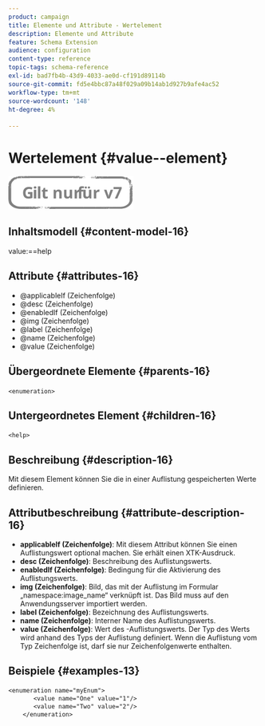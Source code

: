 ```yaml
---
product: campaign
title: Elemente und Attribute - Wertelement
description: Elemente und Attribute
feature: Schema Extension
audience: configuration
content-type: reference
topic-tags: schema-reference
exl-id: bad7fb4b-43d9-4033-ae0d-cf191d89114b
source-git-commit: fd5e4bbc87a48f029a09b14ab1d927b9afe4ac52
workflow-type: tm+mt
source-wordcount: '148'
ht-degree: 4%

---
```


# Wertelement {#value--element}

![](../../../assets/v7-only.svg)

## Inhaltsmodell {#content-model-16}

value:==help

## Attribute {#attributes-16}

* @applicableIf (Zeichenfolge)
* @desc (Zeichenfolge)
* @enabledIf (Zeichenfolge)
* @img (Zeichenfolge)
* @label (Zeichenfolge)
* @name (Zeichenfolge)
* @value (Zeichenfolge)

## Übergeordnete Elemente {#parents-16}

`<enumeration>`

## Untergeordnetes Element {#children-16}

`<help>`

## Beschreibung {#description-16}

Mit diesem Element können Sie die in einer Auflistung gespeicherten Werte definieren.

## Attributbeschreibung {#attribute-description-16}

* **applicableIf (Zeichenfolge)**: Mit diesem Attribut können Sie einen Auflistungswert optional machen. Sie erhält einen XTK-Ausdruck.
* **desc (Zeichenfolge)**: Beschreibung des Auflistungswerts.
* **enabledIf (Zeichenfolge)**: Bedingung für die Aktivierung des Auflistungswerts.
* **img (Zeichenfolge)**: Bild, das mit der Auflistung im Formular „namespace:image_name“ verknüpft ist. Das Bild muss auf den Anwendungsserver importiert werden.
* **label (Zeichenfolge)**: Bezeichnung des Auflistungswerts.
* **name (Zeichenfolge)**: Interner Name des Auflistungswerts.
* **value (Zeichenfolge)**: Wert des -Auflistungswerts. Der Typ des Werts wird anhand des Typs der Auflistung definiert. Wenn die Auflistung vom Typ Zeichenfolge ist, darf sie nur Zeichenfolgenwerte enthalten.

## Beispiele {#examples-13}

```
<enumeration name="myEnum">
       <value name="One" value="1"/>
       <value name="Two" value="2"/>
    </enumeration>
```
